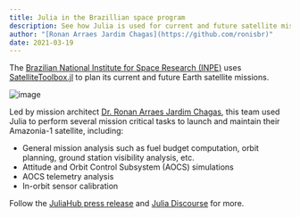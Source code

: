 ```yaml
---
title: Julia in the Brazillian space program
description: See how Julia is used for current and future satellite missions.
author: "[Ronan Arraes Jardim Chagas](https://github.com/ronisbr)"
date: 2021-03-19
---
```


The [Brazilian National Institute for Space Research (INPE)](https://www.gov.br/inpe/) uses [SatelliteToolbox.jl](https://github.com/JuliaSpace/SatelliteToolbox.jl) to plan its current and future Earth satellite missions.

![image](https://global.discourse-cdn.com/julialang/original/3X/e/5/e59846ff7eaf27725ccb8f0555b7c7e8600a32c0.jpeg)

Led by mission architect [Dr. Ronan Arraes Jardim Chagas](https://ronanarraes.com/), this team used Julia to perform several mission critical tasks to launch and maintain their Amazonia-1 satellite, including:

* General mission analysis such as fuel budget computation, orbit planning, ground station visibility analysis, etc.
* Attitude and Orbit Control Subsystem (AOCS) simulations
* AOCS telemetry analysis
* In-orbit sensor calibration

Follow the [JuliaHub press release](https://juliahub.com/industries/case-studies/brazilnationalinstituteforspaceresearch) and [Julia Discourse](https://discourse.julialang.org/t/julia-and-the-satellite-amazonia-1/57541) for more.
